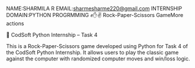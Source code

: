 NAME:SHARMILA R EMAIL:sharmesharme220@gmail.com INTERNSHIP DOMAIN:PYTHON PROGRMMING ✊✋✌️ Rock-Paper-Scissors GameMore actions

🔖 CodSoft Python Internship – Task 4

This is a Rock-Paper-Scissors game developed using Python for Task 4 of the CodSoft Python Internship. It allows users to play the classic game against the computer with randomized computer moves and win/loss logic.
